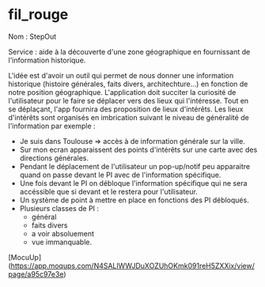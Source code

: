 # fil_rouge
Nom : StepOut

Service : aide à la découverte d'une zone géographique en fournissant de l'information historique.

L'idée est d'avoir un outil qui permet de nous donner une information historique (histoire générales, faits divers, architechture...) en fonction de notre position géographique.
L'application doit succiter la curiosité de l'utilisateur pour le faire se déplacer vers des lieux qui l'intéresse. 
Tout en se déplaçant, l'app fournira des proposition de lieux d'intérêts.
Les lieux d'intérêts sont organisés en imbrication suivant le niveau de généralité de l'information par exemple : 
* Je suis dans Toulouse => accès à de information générale sur la ville.
* Sur mon ecran apparaissent des points d'intérêts sur une carte avec des directions générales. 
* Pendant le déplacement de l'utilisateur un pop-up/notif peu apparaitre quand on passe devant le PI avec de l'information spécifique.
* Une fois devant le PI on débloque l'information spécifique qui ne sera accéssible que si devant et le restera pour l'utilisateur.
* Un système de point à mettre en place en fonctions des PI débloqués.
* Plusieurs classes de PI :
	* général
 	* faits divers
	* a voir absoluement
	* vue immanquable.

[MocuUp] (https://app.moqups.com/N4SALlWWJDuXOZUhOKmk091reH5ZXXix/view/page/a95c97e3e)
    


	
